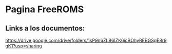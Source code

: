 # Pagina FreeROMS

## Links a los documentos:
https://drive.google.com/drive/folders/1sP9n6ZL86IZK6icBOhyREBGSgE8r9gK1?usp=sharing
